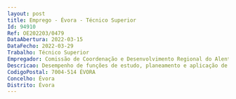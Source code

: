 ```yaml
--- 
layout: post
title: Emprego - Évora - Técnico Superior
Id: 94910
Ref: OE202203/0479
DataAbertura: 2022-03-15
DataFecho: 2022-03-29
Trabalho: Técnico Superior
Empregador: Comissão de Coordenação e Desenvolvimento Regional do Alentejo
Descricao: Desempenho de funções de estudo, planeamento e aplicação de métodos e processos de natureza técnica que fundamentem e preparem a decisão quanto ao acompanhamento financeiro de projetos com financiamento especifico por via de fundos nacionais ou comunitários e registo de toda a informação nos respetivos sistemas de informação, bem como, assegurar procedimentos de aquisição de bens e serviços de acordo com as disposições legais em vigor sobre contratação publica.
CodigoPostal: 7004-514 ÉVORA
Concelho: Évora
Distrito: Évora
--- 
```

